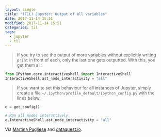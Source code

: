 ```yaml
---
layout: single
title: "(TIL) Jupyter: Output of all variables"
date: 2017-11-14 15:51
modified: 2017-11-14 15:51
categories: til
tags:
  - jupyter
  - til
---
```


> If you try to see the output of more variables without explicitly writing `print` in
front of each, only the last one gets outputted. With this, you get them all:

```python
from IPython.core.interactiveshell import InteractiveShell
InteractiveShell.ast_node_interactivity = "all"
```

> If you want to set this behaviour for all instances of Jupyter, simply create a file
`~/.ipython/profile_default/ipython_config.py` with the lines below.

```python
c = get_config()

# Run all nodes interactively
c.InteractiveShell.ast_node_interactivity = "all"
```

Via [Martina Pugliese](https://martinapugliese.github.io/jupyter-customise/) and
[dataquest.io](https://www.dataquest.io/blog/jupyter-notebook-tips-tricks-shortcuts/).
